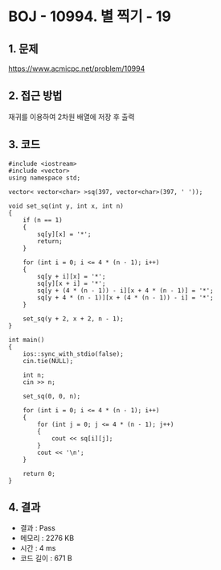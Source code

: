 # BOJ - 10994. 별 찍기 - 19

## 1. 문제  
https://www.acmicpc.net/problem/10994
## 2. 접근 방법  
재귀를 이용하여 2차원 배열에 저장 후 출력  
## 3. 코드  
```
#include <iostream>
#include <vector>
using namespace std;

vector< vector<char> >sq(397, vector<char>(397, ' '));

void set_sq(int y, int x, int n)
{
	if (n == 1)
	{
		sq[y][x] = '*';
		return;
	}

	for (int i = 0; i <= 4 * (n - 1); i++)
	{
		sq[y + i][x] = '*';
		sq[y][x + i] = '*';
		sq[y + (4 * (n - 1)) - i][x + 4 * (n - 1)] = '*';
		sq[y + 4 * (n - 1)][x + (4 * (n - 1)) - i] = '*';
	}

	set_sq(y + 2, x + 2, n - 1);
}

int main()
{
	ios::sync_with_stdio(false);
	cin.tie(NULL);

	int n;
	cin >> n;

	set_sq(0, 0, n);

	for (int i = 0; i <= 4 * (n - 1); i++)
	{
		for (int j = 0; j <= 4 * (n - 1); j++)
		{
			cout << sq[i][j];
		}
		cout << '\n';
	}

	return 0;
}
```
## 4. 결과
- 결과 : Pass
- 메모리 : 2276 KB
- 시간 : 4 ms
- 코드 길이 : 671 B